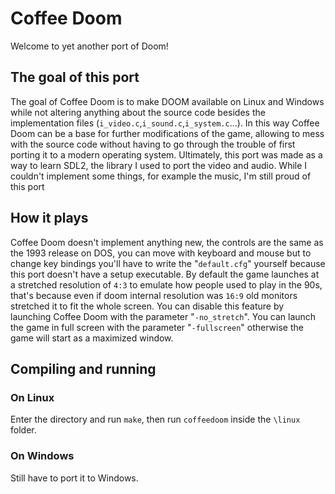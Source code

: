 # Coffee Doom

Welcome to yet another port of Doom!


## The goal of this port

The goal of Coffee Doom is to make DOOM available on Linux and Windows while not altering anything about the source code besides the implementation files (``i_video.c``,``i_sound.c``,``i_system.c``...).
In this way Coffee Doom can be a base for further modifications of the game, allowing to mess with the source code without having to go through the trouble of first porting it to a modern operating system.
Ultimately, this port was made as a way to learn SDL2, the library I used to port the video and audio.
While I couldn't implement some things, for example the music, I'm still proud of this port

## How it plays
Coffee Doom doesn't implement anything new, the controls are the same as the 1993 release on DOS, you can move with keyboard and mouse but to change key bindings you'll have to write the "``default.cfg``" yourself because this port doesn't have a setup executable.
By default the game launches at a stretched resolution of `4:3` to emulate how people used to play in the 90s, that's because even if doom internal resolution was `16:9` old monitors stretched it to fit the whole screen.
You can disable this feature by launching Coffee Doom with the parameter "``-no_stretch``".
You can launch the game in full screen with the parameter "``-fullscreen``" otherwise the game will start as a maximized window.

## Compiling and running


### On Linux
Enter the directory and run ``make``, then run ``coffeedoom`` inside the ``\linux`` folder.

### On Windows
Still have to port it to Windows.

